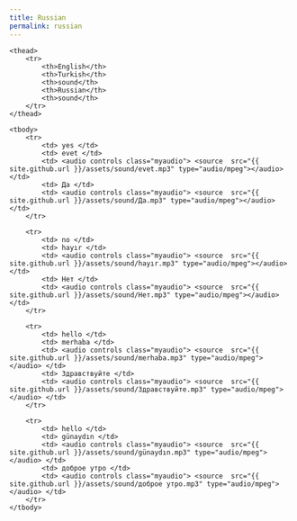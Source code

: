 ```yaml
---
title: Russian
permalink: russian
---
```

<div class="panel panel-default">

<table class="table table-bordered table-striped">
    <colgroup>
        <col class="col-xs-3">
        <col class="col-xs-3">
        <col class="col-xs-1">
        <col class="col-xs-3">
        <col class="col-xs-1">
    </colgroup>

    <thead>
        <tr>
            <th>English</th>
            <th>Turkish</th>
            <th>sound</th>
            <th>Russian</th>
            <th>sound</th>
        </tr>
    </thead>
    
    <tbody>
        <tr>
            <td> yes </td>
            <td> evet </td>
            <td> <audio controls class="myaudio"> <source  src="{{ site.github.url }}/assets/sound/evet.mp3" type="audio/mpeg"></audio> </td>
            <td> Да </td>
            <td> <audio controls class="myaudio"> <source  src="{{ site.github.url }}/assets/sound/Да.mp3" type="audio/mpeg"></audio> </td>
        </tr>
        
        <tr>
            <td> no </td>
            <td> hayır </td>
            <td> <audio controls class="myaudio"> <source  src="{{ site.github.url }}/assets/sound/hayır.mp3" type="audio/mpeg"></audio> </td>
            <td> Нет </td>
            <td> <audio controls class="myaudio"> <source  src="{{ site.github.url }}/assets/sound/Нет.mp3" type="audio/mpeg"></audio> </td>
        </tr>
        
        <tr>
            <td> hello </td>
            <td> merhaba </td>
            <td> <audio controls class="myaudio"> <source  src="{{ site.github.url }}/assets/sound/merhaba.mp3" type="audio/mpeg"></audio> </td>
            <td> Здравствуйте </td>
            <td> <audio controls class="myaudio"> <source  src="{{ site.github.url }}/assets/sound/Здравствуйте.mp3" type="audio/mpeg"></audio> </td>
        </tr>
        
        <tr>
            <td> hello </td>
            <td> günaydın </td>
            <td> <audio controls class="myaudio"> <source  src="{{ site.github.url }}/assets/sound/günaydın.mp3" type="audio/mpeg"></audio> </td>
            <td> доброе утро </td>
            <td> <audio controls class="myaudio"> <source  src="{{ site.github.url }}/assets/sound/доброе утро.mp3" type="audio/mpeg"></audio> </td>
        </tr>
    </tbody>
</table>
</div>
